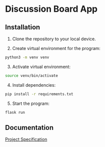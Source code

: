 # Discussion Board App

## Installation

1. Clone the repository to your local device.

2. Create virtual environment for the program:

```bash
python3 -m venv venv
```

3. Activate virtual environment:

```bash
source venv/bin/activate
```

4. Install dependencies:

```bash
pip install -r requirements.txt
```

5. Start the program:

```bash
flask run
```

## Documentation

[Project Specification](https://github.com/Deepthetics/discussion-board-app/blob/main/documentation/project_specification.md)
